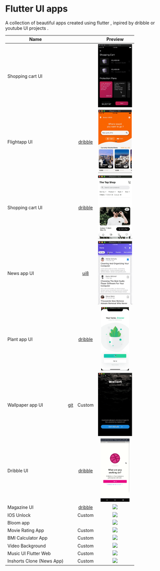 # Flutter UI apps
A collection of beautiful apps created using flutter , inpired by dribble or youtube UI projects .



| Name             |                |               |                       Preview                        |
| ---------------- | :---------------------------: | :-------------------------------: | :--------------------------------------------------: |
| Shopping cart UI | |  | <img src="./media/shopping_cart.gif" height="200" /> |
| Flightapp UI     |  | [dribble](https://bit.ly/30v9YgG) |   <img src="./media/flightapp.gif" height="200" />   |
| Shopping cart UI |  | [dribble](https://bit.ly/2Jvys3C) | <img src="./media/shopping_cart2.gif" height="200" /> |
| News app UI      |  | [ui8](https://bit.ly/2JTdQRZ)     | <img src="./media/news_app.gif" height="200" />      |
| Plant app UI      |  | [dribble](https://bit.ly/2XMTymH)     | <img src="./media/plant_app.gif" height="200" />      |
| Wallpaper app UI      | [git](https://bit.ly/2qW2bvR) | Custom     | <img src="./media/wallart.gif" height="200" />      |
| Dribble UI |  | [dribble](https://bit.ly/2Lwnuvl) | <img src="./media/dribbble.gif" height="200" /> |
| Magazine UI |  | [dribble](https://bit.ly/35eabaH) | <img src="./media/magazine.gif" height="200" /> |
| IOS Unlock |  | Custom | <img src="./media/ios_unlock.gif" height="200" /> |
| Bloom app |  | | <img src="./media/bloom.gif" height="200" /> |
| Movie Rating App |  | Custom | <img src="https://raw.githubusercontent.com/imSanjaySoni/Movie-Rating-app-with-flutter-Bloc-patten/master/screenshots/1.png" height="200" /> |
| BMI Calculator App| | Custom | <img src="https://raw.githubusercontent.com/imSanjaySoni/BMI-Calculator-with-flutter/master/one.png" height="200" /> |
| Video Background| | Custom | <img src="https://github.com/imSanjaySoni/Intro-Screen-with-Video-Background/blob/master/screenshots/github_com-video.gif" height="200" /> |
| Music UI Flutter Web|  | Custom | <img src="https://raw.githubusercontent.com/imSanjaySoni/Flutter-web-Music-UI/master/assets/images/Screenshot.png" height="200" /> |
| Inshorts Clone (News App)|  | Custom | <img src="https://github.com/imSanjaySoni/Inshorts-Clone-The-News-App/blob/master/banner.png?raw=true" height="200" /> |





